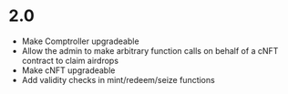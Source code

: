 # 2.0
- Make Comptroller upgradeable
- Allow the admin to make arbitrary function calls on behalf of a cNFT contract to claim airdrops
- Make cNFT upgradeable
- Add validity checks in mint/redeem/seize functions
